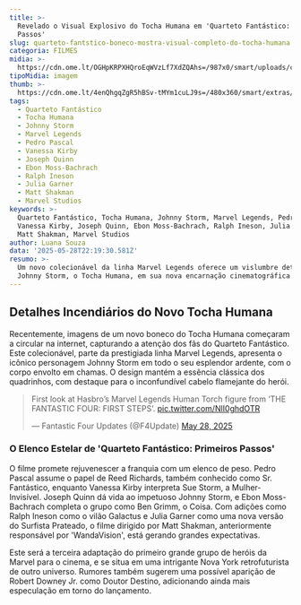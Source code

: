 ```yaml
---
title: >-
  Revelado o Visual Explosivo do Tocha Humana em 'Quarteto Fantástico: Primeiros
  Passos'
slug: quarteto-fantstico-boneco-mostra-visual-completo-do-tocha-humana
categoria: FILMES
midia: >-
  https://cdn.ome.lt/OGHpKRPXHQroEqWVzLf7XdZQAhs=/987x0/smart/uploads/conteudo/fotos/sem_titulo11.png
tipoMidia: imagem
thumb: >-
  https://cdn.ome.lt/4enQhgqZgR5hBSv-tMYm1cuLJ9s=/480x360/smart/extras/conteudos/sem_titulo11.png
tags:
  - Quarteto Fantástico
  - Tocha Humana
  - Johnny Storm
  - Marvel Legends
  - Pedro Pascal
  - Vanessa Kirby
  - Joseph Quinn
  - Ebon Moss-Bachrach
  - Ralph Ineson
  - Julia Garner
  - Matt Shakman
  - Marvel Studios
keywords: >-
  Quarteto Fantástico, Tocha Humana, Johnny Storm, Marvel Legends, Pedro Pascal,
  Vanessa Kirby, Joseph Quinn, Ebon Moss-Bachrach, Ralph Ineson, Julia Garner,
  Matt Shakman, Marvel Studios
author: Luana Souza
data: '2025-05-28T22:19:30.581Z'
resumo: >-
  Um novo colecionável da linha Marvel Legends oferece um vislumbre detalhado de
  Johnny Storm, o Tocha Humana, em sua nova encarnação cinematográfica.
---
```


## Detalhes Incendiários do Novo Tocha Humana

Recentemente, imagens de um novo boneco do Tocha Humana começaram a circular na internet, capturando a atenção dos fãs do Quarteto Fantástico. Este colecionável, parte da prestigiada linha Marvel Legends, apresenta o icônico personagem Johnny Storm em todo o seu esplendor ardente, com o corpo envolto em chamas. O design mantém a essência clássica dos quadrinhos, com destaque para o inconfundível cabelo flamejante do herói.

<blockquote class="twitter-tweet"><p lang="en" dir="ltr">First look at Hasbro’s Marvel Legends Human Torch figure from ‘THE FANTASTIC FOUR: FIRST STEPS’. <a href="https://t.co/NlI0ghdOTR">pic.twitter.com/NlI0ghdOTR</a></p>&mdash; Fantastic Four Updates (@F4Update) <a href="https://twitter.com/F4Update/status/1927803824380555772?ref_src=twsrc%5Etfw">May 28, 2025</a></blockquote>

### O Elenco Estelar de 'Quarteto Fantástico: Primeiros Passos'

O filme promete rejuvenescer a franquia com um elenco de peso. Pedro Pascal assume o papel de Reed Richards, também conhecido como Sr. Fantástico, enquanto Vanessa Kirby interpreta Sue Storm, a Mulher-Invisível. Joseph Quinn dá vida ao impetuoso Johnny Storm, e Ebon Moss-Bachrach completa o grupo como Ben Grimm, o Coisa. Com adições como Ralph Ineson como o vilão Galactus e Julia Garner como uma nova versão do Surfista Prateado, o filme dirigido por Matt Shakman, anteriormente responsável por 'WandaVision', está gerando grandes expectativas.

Este será a terceira adaptação do primeiro grande grupo de heróis da Marvel para o cinema, e se situa em uma intrigante Nova York retrofuturista de outro universo. Rumores também sugerem uma possível aparição de Robert Downey Jr. como Doutor Destino, adicionando ainda mais especulação em torno do lançamento.
